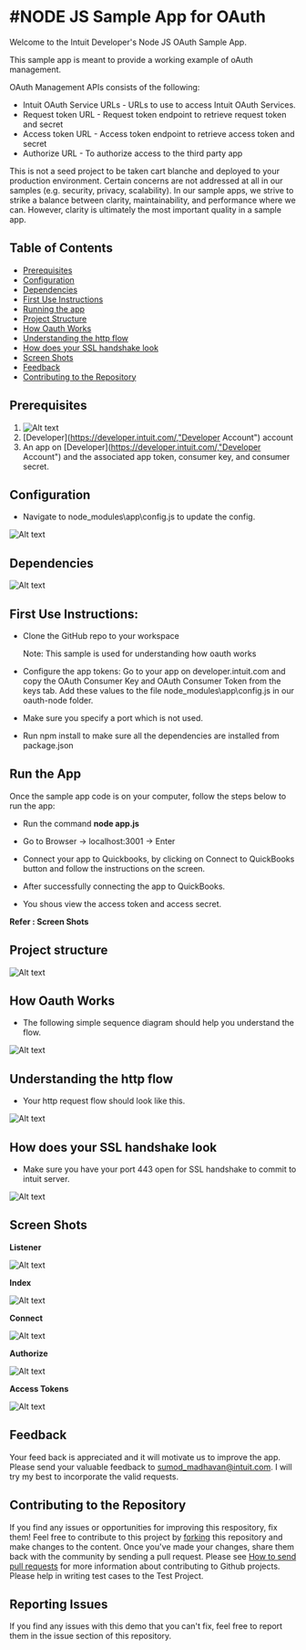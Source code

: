 #NODE JS Sample App for OAuth
=====================================
<p>
Welcome to the Intuit Developer's Node JS OAuth Sample App.
</p>
<p>
This sample app is meant to provide a working example of oAuth management.
</p>
<p>

OAuth Management APIs consists of the following:

<ul>
<li>Intuit OAuth Service URLs - URLs to use to access Intuit OAuth Services.</li>
<li>Request token URL - Request token endpoint to retrieve request token and secret</li> 
<li>Access token URL - Access token endpoint to retrieve access token and secret </li>
<li>Authorize URL - To authorize access to the third party app</li>
</ul>
</p>
<p>

This is not a seed project to be taken cart blanche and deployed to your production environment. Certain concerns are not addressed at all in our samples (e.g. security, privacy, scalability). In our sample apps, we strive to strike a balance between clarity, maintainability, and performance where we can. However, clarity is ultimately the most important quality in a sample app.

</p>

## Table of Contents

* [Prerequisites](#prerequisites)
* [Configuration](#configuration)
* [Dependencies](#dependencies)
* [First Use Instructions](#first-use-instructions)
* [Running the app](#running-the-app)
* [Project Structure](#project-structure)
* [How Oauth Works](#how-oauth-works)
* [Understanding the http flow](#understanding-the-http-flow)
* [How does your SSL handshake look](#how-does-your-SSL-handshake-look)
* [Screen Shots](#screen-shots)
* [Feedback](#feedback)
* [Contributing to the Repository](#contributing-to-the-repository)


## Prerequisites

1. ![Alt text](images/require.jpg "Pre-Requisite")
2. [Developer](https://developer.intuit.com/,"Developer Account") account
3. An app on [Developer](https://developer.intuit.com/,"Developer Account") and the associated app token, consumer key, and consumer secret.

## Configuration

- Navigate to node_modules\app\config.js to update the config.

![Alt text](images/config.jpg "Configurations")


## Dependencies
![Alt text](images/depend.JPG "Dependencies")


## First Use Instructions:

- Clone the GitHub repo to your workspace

  Note: This sample is used for understanding how oauth works

- Configure the app tokens: Go to your app on developer.intuit.com and copy the OAuth Consumer Key and OAuth Consumer Token from the keys tab. Add these values to the file node_modules\app\config.js in our oauth-node folder.

- Make sure you specify a port which is not used.

- Run npm install to make sure all the dependencies are installed from package.json

## Run the App

Once the sample app code is on your computer, follow the steps below to run the app:

- Run the command **node app.js** 

- Go to Browser -> localhost:3001 -> Enter

- Connect your app to Quickbooks, by clicking on Connect to QuickBooks button and follow the instructions on the screen.

- After successfully connecting the app to QuickBooks.

- You shous view the access token and access secret. 

**Refer : Screen Shots**

## Project structure

![Alt text](images/project.JPG "Project Structure")


## How Oauth Works

- The following simple sequence diagram should help you understand the flow.


![Alt text](images/seq.png "sequence diagram on oauth")

## Understanding the http flow

- Your http request flow should look like this.

![Alt text](images/fiddle.JPG "Fiddler request look")


## How does your SSL handshake look

- Make sure you have your port 443 open for SSL handshake to commit to intuit server.

![Alt text](images/ssl.JPG "SSL Handshake")

## Screen Shots

**Listener**


![Alt text](images/listen.JPG "Listener")

**Index**


![Alt text](images/index.JPG "Index")


**Connect**


![Alt text](images/connect.JPG "Connect")


**Authorize**


![Alt text](images/authorize.JPG "Authorize")



**Access Tokens**


![Alt text](images/result.JPG "access tokens")


## Feedback

Your feed back is appreciated and it will motivate us to improve the app. Please send your valuable feedback to sumod_madhavan@intuit.com. I will try my best to incorporate the valid requests.
 
## Contributing to the Repository ###

If you find any issues or opportunities for improving this respository, fix them!  Feel free to contribute to this project by [forking](http://help.github.com/fork-a-repo/) this repository and make changes to the content.  Once you've made your changes, share them back with the community by sending a pull request. Please see [How to send pull requests](http://help.github.com/send-pull-requests/) for more information about contributing to Github projects. Please help in writing test cases to the Test Project.

## Reporting Issues ###

If you find any issues with this demo that you can't fix, feel free to report them in the issue section of this repository.



